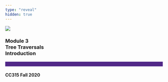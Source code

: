 ```yaml
---
type: "reveal"
hidden: true
---
```


<section>
<img class="stretch plain" src="/images/core-logo-on-white.png">
<h3> Module 3 <br> Tree Traversals <br> Introduction</h3>
<hr style="height:15px;color:512888;background-color:512888;">
<h4>CC315 Fall 2020</h4>
</section>